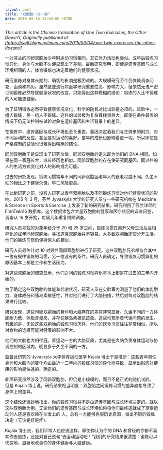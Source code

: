 ```yaml
---
layout: post
title: "双胞胎一动一静"
date: 2015-06-16 12:00:00 +0700
---
```


_This article is the Chinese translation of One Twin Exercises, the Other Doesn’t, Originally published at [https://well.blogs.nytimes.com/2015/03/04/one-twin-exercises-the-other-doesnt/]_

一对芬兰的同卵双胞胎少年时运动习惯相同，其它体力活动也类似。成年后锻炼习惯异化，身体与大脑不久便显现出了差别。最新研究表明，即使是遗传基因与成长环境相同的人，体育锻炼也决定着他们的健康状况。

研究锻炼对身体长期的、确切的影响是极困难的。大规模研究至今仍依赖调查问卷、面谈和病历。虽然这些流行病医学研究重要性高、影响力大，但依然无法严密证明锻炼必然导致健康状况的改变，只能得出这种模糊的结论：锻炼的人比不锻炼的人可能更健康。

为了证明锻炼必然导致健康状况变化，科学的随机对比试验是必须的。试验中，一组人锻炼，另一组人不锻炼。这样的试验极为复杂且耗资巨大。即使在条件最优的情况下仍无法控制被试验对象在遗传基因和生活背景上的差异。

在锻炼中，遗传基因与成长环境也至关重要。基因决定着我们与生俱来的耐力、对不同运动的反应，甚至是对运动的喜好。童年的成长也影响着这一切。所以即使是严格控制的试验也很难得出精确的结论。

同卵双胞胎于是显现出了研究价值。同卵双胞胎的定义即为他们的 DNA 相同。如果在同一家庭长大，成长经历也相似。同卵双胞胎的存在使研究同基因、同过往的人的生活方式变化对人的影响成为可能。

过去的研究发现，锻炼习惯常年不同的同卵双胞胎老年人的衰老程度不同。久坐不动的相比之下健康欠佳，早亡风险更高。

在此新研究之前，没有人研究过青年双胞胎以及不同锻炼习惯对他们健康状况的影响。2015 年 3 月，芬兰 Jyvaskyla 大学的研究人员与一些研究机构在 Medicine & Science in Sports & Exercise 上发表了新的研究结果。研究利用了芬兰详尽的 FinnTwin16 数据库。这个数据库包含大量双胞胎的健康和医疗状况的调查问卷，调查从 16 岁开始，每隔几年重复跟踪调查。

研究人员寻找的对象年龄介于 20 和 25 岁之间，锻炼习惯在离开父母生活后互相异化的成年同卵双胞胎。寻找这类双胞胎并不容易。大多数双胞胎即使分开生活，他们的锻炼习惯仍保持惊人的相似。

研究人员最终针对 10 对男性同卵双胞胎进行了研究。这些双胞胎兄弟都符合其中一位有规律锻炼的习惯，另一位没有的条件。研究人员确定，导致锻炼习惯异化的原因基本上都是工作和生活压力。

对这些双胞胎的调查显示，他们之间的锻炼习惯异化基本上都是在过去的三年内开始的。

为了确定这些双胞胎的体能和代谢状况，研究人员在实验室内测量了他们的体能耐力、身体成分和胰岛素敏感性，并对他们进行了大脑扫描，然后对每对双胞胎的结果进行比较。

研究发现，这些同卵双胞胎的身体和大脑存在的差异非常显著。久坐不同的一方体能耐力低、体脂含量高，并存在胰岛素抵抗迹象。这些均预示着代谢问题的发生。有趣的是，无论这些双胞胎的锻炼习惯怎样，他们的饮食习惯往往非常相似。所以对食物的选择可能对健康的影响不大。

他们的大脑也大相径庭。善运动一方的大脑灰质，尤其是在大脑负责身体运动与协调控制的区域内，明显多于久坐不同的一方。

监督此研究的 Jyvaskyla 大学体育运动医学 Kujala 博士于是推断：这些青年男性身体和大脑内的变化均由最近一二年内的锻炼习惯的异化而导致，显示出锻炼对健康的影响是快速的、确定的。

此项研究虽然涉及了同卵双胞胎，但仍是小规模的，而且不是正式的随机试验。 但是 Kujala 博士说，研究结果相当明显：双胞胎之间锻炼习惯的差异直接导致了身体上的差异。

这个结论还微妙地指出，你的锻炼习惯并不是由遗传基因与成长环境决定的。就以这些双胞胎为例，无论他们的遗传基因与成长环境如何将他们最终造就成了享受运动的人还是喜欢赖在沙发上的 人，总有一方能够克服历史原因，做出不同的锻炼决定（无论是好是坏）。

Kujala 博士说，我们平常人也应该这样，即使你认为你的 DNA 和曾经的你都不喜欢你去锻炼，还是对自己说句“去运动运动吧！”我们的研究结果很清楚：锻炼可以快速地、显著地改善你的身体健康与大脑健康。
